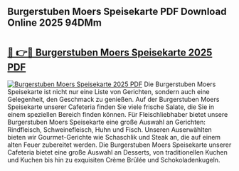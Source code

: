 ## Burgerstuben Moers Speisekarte PDF Download Online 2025 94DMm

# <h2><a href="http://gc8s8ad.nevu.top/?p=Burgerstuben+Moers+Speisekarte">🔗 👉🔴 Burgerstuben Moers Speisekarte 2025 PDF</a></h2>

[![Burgerstuben Moers Speisekarte 2025 PDF](https://i.imgur.com/dBaPXMq.png)](http://gc8s8ad.nevu.top/?p=Burgerstuben+Moers+Speisekarte)
Die Burgerstuben Moers Speisekarte ist nicht nur eine Liste von Gerichten, sondern auch eine Gelegenheit, den Geschmack zu genießen. Auf der Burgerstuben Moers Speisekarte unserer Cafeteria finden Sie viele frische Salate, die Sie in einem speziellen Bereich finden können. Für Fleischliebhaber bietet unsere Burgerstuben Moers Speisekarte eine große Auswahl an Gerichten: Rindfleisch, Schweinefleisch, Huhn und Fisch. Unseren Auserwählten bieten wir Gourmet-Gerichte wie Schaschlik und Steak an, die auf einem alten Feuer zubereitet werden. Die Burgerstuben Moers Speisekarte unserer Cafeteria bietet eine große Auswahl an Desserts, von traditionellen Kuchen und Kuchen bis hin zu exquisiten Crème Brûlée und Schokoladenkugeln.
